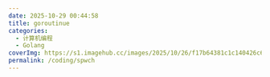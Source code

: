 ```yaml
---
date: 2025-10-29 00:44:58
title: goroutinue
categories:
  - 计算机编程
  - Golang
coverImg: https://s1.imagehub.cc/images/2025/10/26/f17b64381c1c140426c6acdccacb87a7.jpg
permalink: /coding/spwch
---
```

